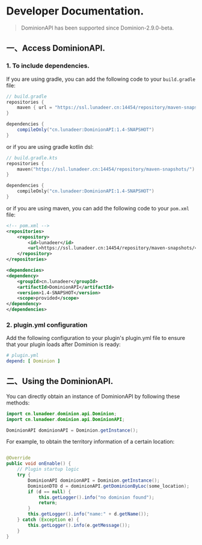 # Developer Documentation.

> DominionAPI has been supported since Dominion-2.9.0-beta.

## 一、Access DominionAPI.

### 1. To include dependencies.

If you are using gradle, you can add the following code to your `build.gradle` file:

```groovy
// build.gradle
repositories {
    maven { url = "https://ssl.lunadeer.cn:14454/repository/maven-snapshots/" }
}

dependencies {
    compileOnly("cn.lunadeer:DominionAPI:1.4-SNAPSHOT")
}
```

or if you are using gradle kotlin dsl:

```kotlin
// build.gradle.kts
repositories {
    maven("https://ssl.lunadeer.cn:14454/repository/maven-snapshots/")
}

dependencies {
    compileOnly("cn.lunadeer:DominionAPI:1.4-SNAPSHOT")
}
```

or if you are using maven, you can add the following code to your `pom.xml` file:

```xml
<!-- pom.xml -->
<repositories>
    <repository>
        <id>lunadeer</id>
        <url>https://ssl.lunadeer.cn:14454/repository/maven-snapshots/</url>
    </repository>
</repositories>

<dependencies>
<dependency>
    <groupId>cn.lunadeer</groupId>
    <artifactId>DominionAPI</artifactId>
    <version>1.4-SNAPSHOT</version>
    <scope>provided</scope>
</dependency>
</dependencies>
```

### 2. plugin.yml configuration

Add the following configuration to your plugin's plugin.yml file to ensure that your plugin loads after Dominion is ready:

```yaml
# plugin.yml
depend: [ Dominion ]
```

## 二、Using the DominionAPI.

You can directly obtain an instance of DominionAPI by following these methods:

```java
import cn.lunadeer.dominion.api.Dominion;
import cn.lunadeer.dominion.api.DominionAPI;

DominionAPI dominionAPI = Dominion.getInstance();
```

For example, to obtain the territory information of a certain location:

```java

@Override
public void onEnable() {
    // Plugin startup logic
    try {
        DominionAPI dominionAPI = Dominion.getInstance();
        DominionDTO d = dominionAPI.getDominionByLoc(some_location);
        if (d == null) {
            this.getLogger().info("no dominion found");
            return;
        }
        this.getLogger().info("name:" + d.getName());
    } catch (Exception e) {
        this.getLogger().info(e.getMessage());
    }
}
```
